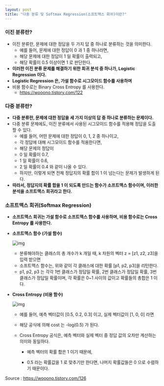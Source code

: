 ```yaml
---
layout: post
title: "다중 분류 및 Softmax Regression(소프트맥스 회귀)이란?"
---
```


### 이진 분류란?

- 이진 분류란, 문제에 대한 정답을 두 가지 답 중 하나로 분류하는 것을 의미한다.
  - 예를 들어, 문제에 대한 정답이 0 과 1 중 하나라면,
  - 해당 문제에 대한 정답이 1 일 확률이 출력되고,
  - 해당 확률이 0.5 이상이면 1 로 판단한다.
- **이러한 이진 분류 문제를 해결하기 위한 회귀 분석 중 하나가, Logistic Regression 이다.**
- **Logistic Regression 은, 가설 함수로 시그모이드 함수를 사용하며**
- 비용 함수로는 Binary Cross Entropy 를 사용한다.
  - https://wooono.tistory.com/122

### 다중 분류란?

- **다중 분류란, 문제에 대한 정답을 세 가지 이상의 답 중 하나로 분류하는 문제이다.**
- 다중 분류 문제에도, 이진 분류에서 사용된 시그모이드 함수를 적용해 정답을 도출할 수 있다.
  - 예를 들어, 어떤 문제에 대한 정답이 0, 1, 2 중 하나이고,
  - 각 정답에 대해 시그모이드 함수를 적용한다면,
  - 해당 문제의 정답이
  - 0 일 확률이 0.7,
  - 1 일 확률이 0.6,
  - 2 일 확률이 0.4 와 같이 나올 수 있다.
  - 하지만, 이렇게 되면 전체 정답지의 확률 합이 1 이 넘는다는 문제가 발생하게 된다.
- **따라서, 정답지의 확률 합을 1 이 되도록 만드는 함수가 소프트맥스 함수이며, 이러한 분석을 소프트맥스 회귀라고 한다.**

### 소프트맥스 회귀(Softmax Regression)

- **소프트맥스 회귀는 가설 함수로 소프트맥스 함수를 사용하며, 비용 함수로는 Cross Entropy 를 사용한다.**

- **소프트맥스 함수 (가설 함수)**

  

  ![img](https://blog.kakaocdn.net/dn/cvezpH/btrmCOdylrf/AIzEDnyZEvX3J0StQ0fwEK/img.png)

  

  - 분류해야하는 클래스의 총 개수가 k 개일 때, k 차원의 벡터 z = [z1, z2, z3]을 입력 받으면
  - 소프트맥스 함수는, 위와 같이 각 클래스에 대한 확률 [p1, p2, p3]을 리턴한다.
  - p1, p2, p3 는 각각 1번 클래스가 정답일 확률, 2번 클래스가 정답일 확률, 3번 클래스가 정답일 확률이며, 각 확률은 0~1 사이의 값이고 확률들의 총합은 1 이다.

- **Cross Entropy (비용 함수)**

  

  ![img](https://blog.kakaocdn.net/dn/b2DU6F/btrmzLH54v5/fhDg2p958MylZAfZ0oDr81/img.png)

  

  - 예를 들어, 예측 벡터값이 [0.5, 0.2, 0.3] 이고, 실제 벡터값이 [1, 0, 0] 라면

  - 해당 공식에 의해 cost 는 -log(0.5) 가 된다.

  - Cross Entropy 공식은, 예측 벡터와 실제 벡터 중 정답 값의 오차만 계산하는 의미와 동일하다.

    - 예측 벡터의 확률 합은 1 이기 때문에,

    - 0.5 라는 확률값을 1 로 맞추기만 한다면, 나머지 확률값들은 0 으로 수렴하기 때문이다.

      

Source : https://wooono.tistory.com/126